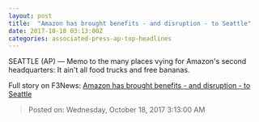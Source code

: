```yaml
---
layout: post
title:  "Amazon has brought benefits - and disruption - to Seattle"
date: 2017-10-18 03:13:00Z
categories: associated-press-ap-top-headlines
---
```


SEATTLE (AP) — Memo to the many places vying for Amazon's second headquarters: It ain't all food trucks and free bananas.


Full story on F3News: [Amazon has brought benefits - and disruption - to Seattle](http://www.f3nws.com/n/2ajzrC)

> Posted on: Wednesday, October 18, 2017 3:13:00 AM
